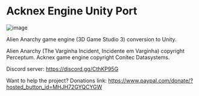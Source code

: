 # Acknex Engine Unity Port

![image](https://user-images.githubusercontent.com/12863984/231927991-b1590e47-61f5-4a88-a2c7-51ec3f489164.png)

Alien Anarchy game engine (3D Game Studio 3) conversion to Unity.

Alien Anarchy (The Varginha Incident, Incidente em Varginha) copyright Perceptum.
Acknex game engine copyright Conitec Datasystems.

Discord server:
https://discord.gg/CthKP95G

Want to help the project? Donations link:
https://www.paypal.com/donate/?hosted_button_id=MHJH72GYQCYGW
